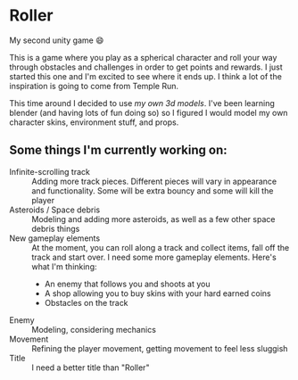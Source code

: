 # Roller
My second unity game 😄

This is a game where you play as a spherical character and roll your way through obstacles and challenges in order to get points and rewards. I just started this one and I'm excited to see where it ends up. I think a lot of the inspiration is going to come from Temple Run.

This time around I decided to use *my own 3d models*. I've been learning blender (and having lots of fun doing so) so I figured I would model my own character skins, environment stuff, and props.

## Some things I'm currently working on:
<dl>
  
  <dt>Infinite-scrolling track</dt>
  <dd>
    Adding more track pieces. Different pieces will vary in appearance and functionality. Some will be extra bouncy and some will kill the player
  </dd>
  
  <dt>Asteroids / Space debris</dt>
  <dd>
    Modeling and adding more asteroids, as well as a few other space debris things
  </dd>
  
  <dt>New gameplay elements</dt>
  <dd>
    At the moment, you can roll along a track and collect items, fall off the track and start over.
    I need some more gameplay elements. Here's what I'm thinking:
    <ul>
      <li> An enemy that follows you and shoots at you </li>
      <li> A shop allowing you to buy skins with your hard earned coins </li>
      <li> Obstacles on the track </li>
    </ul>
  </dd>
  
  <dt>Enemy</dt>
  <dd>
    Modeling, considering mechanics
  </dd>
  
  <dt>Movement</dt>
  <dd>
    Refining the player movement, getting movement to feel less sluggish
  </dd>
  
  <dt>Title</dt>
  <dd>
    I need a better title than "Roller"
  </dd>
</dl>

